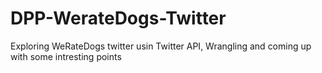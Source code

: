 # DPP-WerateDogs-Twitter
Exploring WeRateDogs twitter usin Twitter API, Wrangling and coming up with some intresting points 
